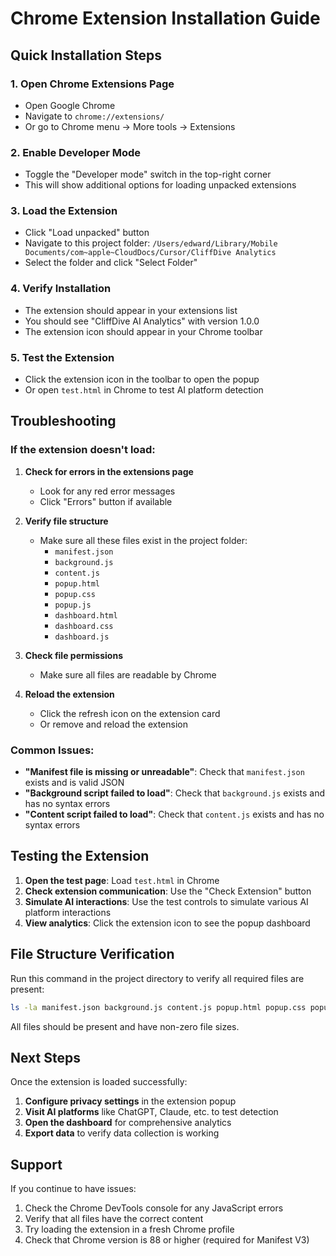 # Chrome Extension Installation Guide

## Quick Installation Steps

### 1. Open Chrome Extensions Page
- Open Google Chrome
- Navigate to `chrome://extensions/`
- Or go to Chrome menu → More tools → Extensions

### 2. Enable Developer Mode
- Toggle the "Developer mode" switch in the top-right corner
- This will show additional options for loading unpacked extensions

### 3. Load the Extension
- Click "Load unpacked" button
- Navigate to this project folder: `/Users/edward/Library/Mobile Documents/com~apple~CloudDocs/Cursor/CliffDive Analytics`
- Select the folder and click "Select Folder"

### 4. Verify Installation
- The extension should appear in your extensions list
- You should see "CliffDive AI Analytics" with version 1.0.0
- The extension icon should appear in your Chrome toolbar

### 5. Test the Extension
- Click the extension icon in the toolbar to open the popup
- Or open `test.html` in Chrome to test AI platform detection

## Troubleshooting

### If the extension doesn't load:

1. **Check for errors in the extensions page**
   - Look for any red error messages
   - Click "Errors" button if available

2. **Verify file structure**
   - Make sure all these files exist in the project folder:
     - `manifest.json`
     - `background.js`
     - `content.js`
     - `popup.html`
     - `popup.css`
     - `popup.js`
     - `dashboard.html`
     - `dashboard.css`
     - `dashboard.js`

3. **Check file permissions**
   - Make sure all files are readable by Chrome

4. **Reload the extension**
   - Click the refresh icon on the extension card
   - Or remove and reload the extension

### Common Issues:

- **"Manifest file is missing or unreadable"**: Check that `manifest.json` exists and is valid JSON
- **"Background script failed to load"**: Check that `background.js` exists and has no syntax errors
- **"Content script failed to load"**: Check that `content.js` exists and has no syntax errors

## Testing the Extension

1. **Open the test page**: Load `test.html` in Chrome
2. **Check extension communication**: Use the "Check Extension" button
3. **Simulate AI interactions**: Use the test controls to simulate various AI platform interactions
4. **View analytics**: Click the extension icon to see the popup dashboard

## File Structure Verification

Run this command in the project directory to verify all required files are present:

```bash
ls -la manifest.json background.js content.js popup.html popup.css popup.js dashboard.html dashboard.css dashboard.js
```

All files should be present and have non-zero file sizes.

## Next Steps

Once the extension is loaded successfully:

1. **Configure privacy settings** in the extension popup
2. **Visit AI platforms** like ChatGPT, Claude, etc. to test detection
3. **Open the dashboard** for comprehensive analytics
4. **Export data** to verify data collection is working

## Support

If you continue to have issues:

1. Check the Chrome DevTools console for any JavaScript errors
2. Verify that all files have the correct content
3. Try loading the extension in a fresh Chrome profile
4. Check that Chrome version is 88 or higher (required for Manifest V3) 